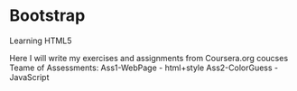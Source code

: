 # Bootstrap
Learning HTML5

Here I will write my exercises  and assignments from Coursera.org coucses 
Teame of Assessments:
Ass1-WebPage - html+style 
Ass2-ColorGuess - JavaScript


